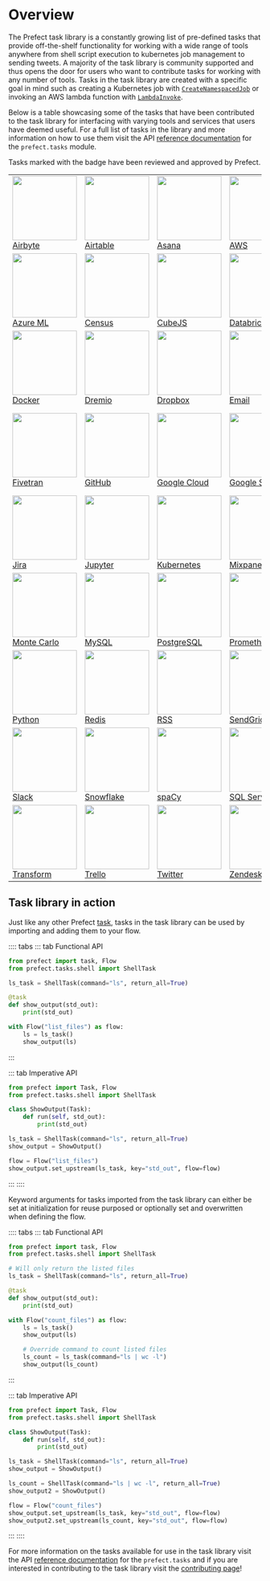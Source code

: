 # Overview

The Prefect task library is a constantly growing list of pre-defined tasks that provide off-the-shelf
functionality for working with a wide range of tools anywhere from shell script execution to kubernetes
job management to sending tweets. A majority of the task library is community supported and thus opens
the door for users who want to contribute tasks for working with any number of tools. Tasks in the task
library are created with a specific goal in mind such as creating a Kubernetes job with
[`CreateNamespacedJob`](/api/latest/tasks/kubernetes.html#createnamespacedjob) or invoking an AWS lambda
function with [`LambdaInvoke`](/api/latest/tasks/aws.html#lambdainvoke).

Below is a table showcasing some of the tasks that have been contributed to the task library for
interfacing with varying tools and services that users have deemed useful. For a full list of tasks in
the library and more information on how to use them visit the API [reference documentation](/api/latest)
for the `prefect.tasks` module.

Tasks marked with the <Badge text="Verified" type="success" vertical="middle"></Badge> badge have been reviewed and approved by Prefect.

<ClientOnly>
<table>
  <tr>
    <td><Badge text="Verified" type="success"></Badge><img src="/logos/airbyte.png" height="128" width="128" style="max-height: 128px; max-width: 128px;"><a href="https://docs.prefect.io/api/latest/tasks/airbyte.html">Airbyte</a></td>
    <td><img src="/logos/airtable.png" height="128" width="128" style="max-height: 128px; max-width: 128px;"><a href="https://docs.prefect.io/api/latest/tasks/airtable.html">Airtable</a></td>
    <td><img src="/logos/asana_logo.png" height="128" width="128" style="max-height: 128px; max-width: 128px;"><a href="https://docs.prefect.io/api/latest/tasks/asana.html">Asana</a></td>
    <td><img src="/logos/aws.png" height="128" width="128" style="max-height: 128px; max-width: 128px;"><a href="https://docs.prefect.io/api/latest/tasks/aws.html">AWS</a></td>
    <td><img src="/logos/azure.png" height="128" width="128" style="max-height: 128px; max-width: 128px;"><a href="https://docs.prefect.io/api/latest/tasks/azure.html">Azure</a></td>
  </tr>
  <tr>
    <td><img src="/logos/azure_ml.png" height="128" width="128" style="max-height: 128px; max-width: 128px;"><a href="https://docs.prefect.io/api/latest/tasks/azureml.html">Azure ML</a></td>
    <td><Badge text="Verified" type="success"></Badge><img src="/logos/census.png" height="128" width="128" style="max-height: 128px; max-width: 128px;"><a href="https://docs.prefect.io/api/latest/tasks/census.html">Census</a></td>
    <td><img src="/logos/cubejs.png" height="128" width="128" style="max-height: 128px; max-width: 128px;"><a href="https://docs.prefect.io/api/latest/tasks/cubejs.html">CubeJS</a></td>
    <td><img src="/logos/databricks.png" height="128" width="128" style="max-height: 128px; max-width: 128px;"><a href="https://docs.prefect.io/api/latest/tasks/databricks.html">Databricks</a></td>
    <td><Badge text="Verified" type="success"></Badge><img src="/logos/dbt.png" height="128" width="128" style="max-height: 128px; max-width: 128px;"><a href="https://docs.prefect.io/api/latest/tasks/dbt.html">dbt</a></td>
  </tr>
  <tr>
    <td><img src="/logos/docker.png" height="128" width="128" style="max-height: 128px; max-width: 128px;"><a href="https://docs.prefect.io/api/latest/tasks/docker.html">Docker</a></td>
    <td><img src="/logos/dremio.png" height="128" width="128" style="max-height: 128px; max-width: 128px;"><a href="https://docs.prefect.io/api/latest/tasks/dremio.html">Dremio</a></td>
    <td><img src="/logos/dropbox.png" height="128" width="128" style="max-height: 128px; max-width: 128px;"><a href="https://docs.prefect.io/api/latest/tasks/dropbox.html">Dropbox</a></td>
    <td><img src="/logos/email.png" height="128" width="128" style="max-height: 128px; max-width: 128px;"><a href="https://docs.prefect.io/api/latest/tasks/notifications.html#emailtask">Email</a></td>
    <td><Badge text="Verified" type="success"></Badge><img src="/logos/firebolt.png" height="128" width="128" style="max-height: 128px; max-width: 128px;"><a href="https://docs.prefect.io/api/latest/tasks/firebolt.html">Firebolt</a></td>
  </tr>
  <tr>
    <td><Badge text="Verified" type="success"></Badge><img src="/logos/fivetran.png" height="128" width="128" style="max-height: 128px; max-width: 128px;"><a href="https://docs.prefect.io/api/latest/tasks/fivetran.html">Fivetran</a></td>
    <td><img src="/logos/github.png" height="128" width="128" style="max-height: 128px; max-width: 128px;"><a href="https://docs.prefect.io/api/latest/tasks/github.html">GitHub</a></td>
    <td><Badge text="Verified" type="success"></Badge><img src="/logos/google_cloud.png" height="128" width="128" style="max-height: 128px; max-width: 128px;"><a href="https://docs.prefect.io/api/latest/tasks/gcp.html">Google Cloud</a></td>
    <td><img src="/logos/sheets.png" height="128" width="128" style="max-height: 128px; max-width: 128px;"><a href="https://docs.prefect.io/api/latest/tasks/gsheets.html">Google Sheets</a></td>
    <td><Badge text="Verified" type="success"></Badge><img src="/logos/ge.png" height="128" width="128" style="max-height: 128px; max-width: 128px;"><a href="https://docs.prefect.io/api/latest/tasks/great_expectations.html">Great Expectations</a></td>
  </tr>
  <tr>
    <td><img src="/logos/jira.png" height="128" width="128" style="max-height: 128px; max-width: 128px;"><a href="https://docs.prefect.io/api/latest/tasks/jira.html">Jira</a></td>
    <td><img src="/logos/jupyter.png" height="128" width="128" style="max-height: 128px; max-width: 128px;"><a href="https://docs.prefect.io/api/latest/tasks/jupyter.html">Jupyter</a></td>
    <td><img src="/logos/kubernetes.png" height="128" width="128" style="max-height: 128px; max-width: 128px;"><a href="https://docs.prefect.io/api/latest/tasks/kubernetes.html">Kubernetes</a></td>
    <td><img src="/logos/mixpanel.png" height="128" width="128" style="max-height: 128px; max-width: 128px;"><a href="https://docs.prefect.io/api/latest/tasks/mixpanel.html">Mixpanel</a></td>
    <td><img src="/logos/monday.png" height="128" width="128" style="max-height: 128px; max-width: 128px;"><a href="https://docs.prefect.io/api/latest/tasks/monday.html">Monday</a></td>
  </tr>
  <tr>
    <td><Badge text="Verified" type="success"></Badge><img src="/logos/monte_carlo.png" height="128" width="128" style="max-height: 128px; max-width: 128px;"><a href="https://docs.prefect.io/api/latest/tasks/monte_carlo.html">Monte Carlo</a></td>
    <td><img src="/logos/mysql.png" height="128" width="128" style="max-height: 128px; max-width: 128px;"><a href="https://docs.prefect.io/api/latest/tasks/mysql.html">MySQL</a></td>
    <td><img src="/logos/postgres.png" height="128" width="128" style="max-height: 128px; max-width: 128px;"><a href="https://docs.prefect.io/api/latest/tasks/postgres.html">PostgreSQL</a></td>
    <td><img src="/logos/prometheus.png" height="128" width="128" style="max-height: 128px; max-width: 128px;"><a href="https://docs.prefect.io/api/latest/tasks/prometheus.html">Prometheus</a></td>
    <td><img src="/logos/pushbullet.png" height="128" width="128" style="max-height: 128px; max-width: 128px;"><a href="https://docs.prefect.io/api/latest/tasks/notifications.html#pushbullettask">Pushbullet</a></td>
  </tr>
  <tr>
    <td><img src="/logos/python.png" height="128" width="128" style="max-height: 128px; max-width: 128px;"><a href="https://docs.prefect.io/api/latest/tasks/function.html">Python</a></td>
    <td><img src="/logos/redis.png" height="128" width="128" style="max-height: 128px; max-width: 128px;"><a href="https://docs.prefect.io/api/latest/tasks/redis.html">Redis</a></td>
    <td><img src="/logos/rlogo.png" height="128" width="128" style="max-height: 128px; max-width: 128px;"><a href="https://docs.prefect.io/api/latest/tasks/rss.html">RSS</a></td>
    <td><img src="/logos/sendgrid.png" height="128" width="128" style="max-height: 128px; max-width: 128px;"><a href="https://docs.prefect.io/api/latest/tasks/sendgrid.html">SendGrid</a></td>
    <td><img src="/logos/shell.png" height="128" width="128" style="max-height: 128px; max-width: 128px;"><a href="https://docs.prefect.io/api/latest/tasks/shell.html">Shell</a></td>
  </tr>
  <tr>
    <td><img src="/logos/slack.png" height="128" width="128" style="max-height: 128px; max-width: 128px;"><a href="https://docs.prefect.io/api/latest/tasks/notifications.html#slacktask">Slack</a></td>
    <td><img src="/logos/snowflake.png" height="128" width="128" style="max-height: 128px; max-width: 128px;"><a href="https://docs.prefect.io/api/latest/tasks/snowflake.html">Snowflake</a></td>
    <td><img src="/logos/spacy.png" height="128" width="128" style="max-height: 128px; max-width: 128px;"><a href="https://docs.prefect.io/api/latest/tasks/spacy.html">spaCy</a></td>
    <td><img src="/logos/sqlserverlogo.png" height="128" width="128" style="max-height: 128px; max-width: 128px;"><a href="https://docs.prefect.io/api/latest/tasks/sql_server.html">SQL Server</a></td>
    <td><img src="/logos/sqlite.png" height="128" width="128" style="max-height: 128px; max-width: 128px;"><a href="https://docs.prefect.io/api/latest/tasks/sqlite.html">SQLite</a></td>
  </tr>
  <tr>
    <td><Badge text="Verified" type="success"></Badge><img src="/logos/transform.png" height="128" width="128" style="max-height: 128px; max-width: 128px;"><a href="https://docs.prefect.io/api/latest/tasks/transform.html">Transform</a></td>
    <td><img src="/logos/trello.png" height="128" width="128" style="max-height: 128px; max-width: 128px;"><a href="https://docs.prefect.io/api/latest/tasks/trello.html">Trello</a></td>
    <td><img src="/logos/tlogo.png" height="128" width="128" style="max-height: 128px; max-width: 128px;"><a href="https://docs.prefect.io/api/latest/tasks/twitter.html">Twitter</a></td>
    <td><img src="/logos/zendesk.png" height="128" width="128" style="max-height: 128px; max-width: 128px;"><a href="https://docs.prefect.io/api/latest/tasks/zendesk.html">Zendesk</a></td>
    <td></td>
  </tr>
</table>
</ClientOnly>

## Task library in action

Just like any other Prefect [task](/core/concepts/tasks.html), tasks in the task library can be
used by importing and adding them to your flow.

:::: tabs
::: tab Functional API

```python
from prefect import task, Flow
from prefect.tasks.shell import ShellTask

ls_task = ShellTask(command="ls", return_all=True)

@task
def show_output(std_out):
    print(std_out)

with Flow("list_files") as flow:
    ls = ls_task()
    show_output(ls)
```

:::

::: tab Imperative API

```python
from prefect import Task, Flow
from prefect.tasks.shell import ShellTask

class ShowOutput(Task):
    def run(self, std_out):
        print(std_out)

ls_task = ShellTask(command="ls", return_all=True)
show_output = ShowOutput()

flow = Flow("list_files")
show_output.set_upstream(ls_task, key="std_out", flow=flow)
```

:::
::::

Keyword arguments for tasks imported from the task library can either be set at initialization for reuse
purposed or optionally set and overwritten when defining the flow.

:::: tabs
::: tab Functional API

```python
from prefect import task, Flow
from prefect.tasks.shell import ShellTask

# Will only return the listed files
ls_task = ShellTask(command="ls", return_all=True)

@task
def show_output(std_out):
    print(std_out)

with Flow("count_files") as flow:
    ls = ls_task()
    show_output(ls)

    # Override command to count listed files
    ls_count = ls_task(command="ls | wc -l")
    show_output(ls_count)
```

:::

::: tab Imperative API

```python
from prefect import Task, Flow
from prefect.tasks.shell import ShellTask

class ShowOutput(Task):
    def run(self, std_out):
        print(std_out)

ls_task = ShellTask(command="ls", return_all=True)
show_output = ShowOutput()

ls_count = ShellTask(command="ls | wc -l", return_all=True)
show_output2 = ShowOutput()

flow = Flow("count_files")
show_output.set_upstream(ls_task, key="std_out", flow=flow)
show_output2.set_upstream(ls_count, key="std_out", flow=flow)
```

:::
::::

For more information on the tasks available for use in the task library visit the API
[reference documentation](/api/latest) for the `prefect.tasks` and if you are interested in contributing to the task library visit the [contributing page](/core/task_library/contributing.html)!
